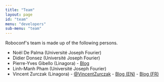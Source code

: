 ```yaml
---
title: "Team"
layout: page
id: "team"
menu: "developers"
sub-menu: "team"
---
```


Roboconf's team is made up of the following persons.

* Noël De Palma (Université Joseph Fourier)
* Didier Donsez (Université Joseph Fourier)
* Pierre-Yves Gibello (Linagora) - [Blog](http://planet.petalslink.com/home/pygibello/)
* Linh-Manh Pham (Université Joseph Fourier)
* Vincent Zurczak (Linagora) - [@VincentZurczak](https://twitter.com/VincentZurczak) - [Blog (EN)](http://vzurczak.wordpress.com) - [Blog (FR)](http://vzurczak2.wordpress.com)
